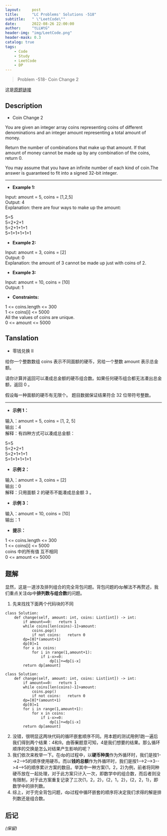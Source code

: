 ```yaml
---
layout:     post
title:      "LC Problems' Solutions -518"
subtitle:   " \"LeetCode\""
date:       2022-08-26 22:00:00
author:     "tLLWtG"
header-img: "img/LeetCode.png"
header-mask: 0.3
catalog: true
tags:
    - Code
    - Study
    - LeetCode
    - DP
---
```


>Problem -518- Coin Change 2

这是[原题链接](https://leetcode.cn/problems/coin-change-2/)

## Description
* Coin Change 2

You are given an integer array coins representing coins of different denominations and an integer amount representing a total amount of money.

Return the number of combinations that make up that amount. If that amount of money cannot be made up by any combination of the coins, return 0.

You may assume that you have an infinite number of each kind of coin.The answer is guaranteed to fit into a signed 32-bit integer.

---

* **Example 1:**

Input: amount = 5, coins = [1,2,5]  
Output: 4  
Explanation: there are four ways to make up the amount:

5=5  
5=2+2+1  
5=2+1+1+1  
5=1+1+1+1+1

* **Example 2:**

Input: amount = 3, coins = [2]  
Output: 0  
Explanation: the amount of 3 cannot be made up just with coins of 2.
* **Example 3:**

Input: amount = 10, coins = [10]  
Output: 1
 

* **Constraints:**

1 <= coins.length <= 300  
1 <= coins[i] <= 5000  
All the values of coins are unique.  
0 <= amount <= 5000

## Tanslation
* 零钱兑换 II

给你一个整数数组 coins 表示不同面额的硬币，另给一个整数 amount 表示总金额。

请你计算并返回可以凑成总金额的硬币组合数。如果任何硬币组合都无法凑出总金额，返回 0 。

假设每一种面额的硬币有无限个。 题目数据保证结果符合 32 位带符号整数。

---

* **示例 1：**

输入：amount = 5, coins = [1, 2, 5]  
输出：4  
解释：有四种方式可以凑成总金额：

5=5  
5=2+2+1  
5=2+1+1+1  
5=1+1+1+1+1

* **示例 2：**

输入：amount = 3, coins = [2]  
输出：0  
解释：只用面额 2 的硬币不能凑成总金额 3 。

* **示例 3：**

输入：amount = 10, coins = [10]  
输出：1
 

* **提示：**

1 <= coins.length <= 300  
1 <= coins[i] <= 5000  
coins 中的所有值 互不相同  
0 <= amount <= 5000

## 题解

显然，这是一道涉及排列组合的完全背包问题。背包问题的dp解法不再赘述，我们重点关注dp中**排列数与组合数**的问题。

1. 先来找找下面两个代码块的不同
```
class Solution:
    def change(self, amount: int, coins: List[int]) -> int:
        if amount==0:   return 1
        while coins[len(coins)-1]>amount:
            coins.pop()
            if not coins:   return 0
        dp=[0]*(amount+1)
        dp[0]=1
        for x in coins:
            for i in range(1,amount+1):
                if i-x>=0:
                    dp[i]+=dp[i-x]
        return dp[amount]
```
```
class Solution:
    def change(self, amount: int, coins: List[int]) -> int:
        if amount==0:   return 1
        while coins[len(coins)-1]>amount:
            coins.pop()
            if not coins:   return 0
        dp=[0]*(amount+1)
        dp[0]=1
        for i in range(1,amount+1):
            for x in coins:
                if i-x>=0:
                    dp[i]+=dp[i-x]
        return dp[amount]
```
2. 没错，很明显这两块代码的循环嵌套顺序不同。用本题的测试用例1跑一遍后我们得到两个结果：4和9。由~~答案~~题意可知，4是我们想要的结果。那么循环顺序的交换是怎么对结果产生影响的呢？
3. 我们依次来枚举一下。在dp的过程中，以**硬币种类**作为外循环时，我们是按1-->2-->5的顺序使用硬币。而以**钱的总额**作为外循环时，我们是按1-->2-->3-->4-->5的顺序累计方案的数目。举其中一种方案{1，2，2}为例，前者将同种硬币放在一起处理，对于此方案只计入一次，即数学中的组合数，而后者则没有限制，对于此方案重复记录了三次{1，2，2}，{2，1，2}，{2，2，1}，即数学中的排列数。
4. 综上，对于完全背包问题，dp过程中循环嵌套的顺序将决定我们求得的解是排列数还是组合数。

## 后记

*(保留)*


<!-- *———      __ 后记于 __* -->
